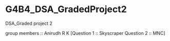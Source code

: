 # G4B4_DSA_GradedProject2
DSA_Graded project 2

group members :: Anirudh R K
[Question 1 :: Skyscraper 
 Question 2 :: MNC]
